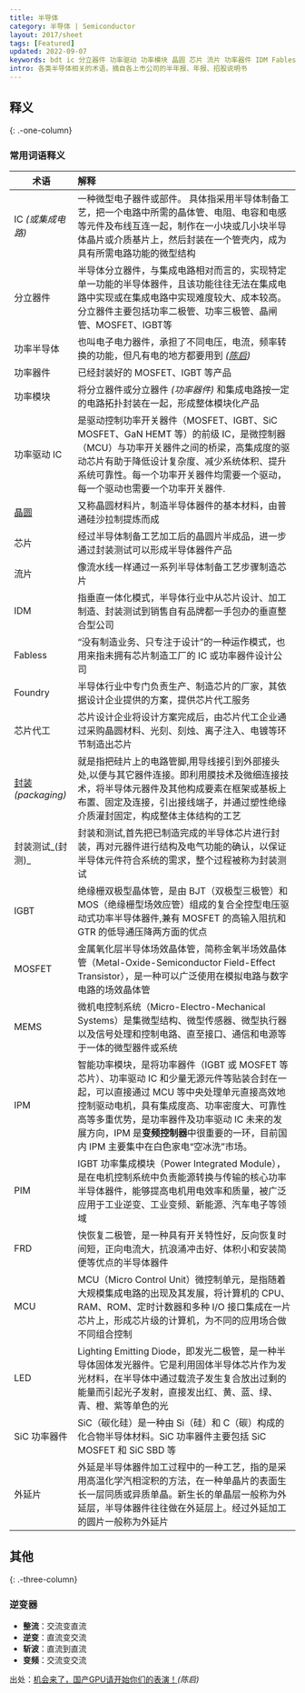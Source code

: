 ```yaml
---
title: 半导体
category: 半导体 | Semiconductor
layout: 2017/sheet
tags: [Featured]
updated: 2022-09-07
keywords: bdt ic 分立器件 功率驱动 功率模块 晶圆 芯片 流片 功率器件 IDM Fabless Foundry 芯片代工 封装 封测 IGBT MOSFET MEMS IPM PIM FRD MCU LED SiC 外延片
intro: 各类半导体相关的术语，摘自各上市公司的半年报、年报、招股说明书
---
```


## 释义
{: .-one-column}

### 常用词语释义

| 术语                      | 解释                                                                                                 |
| ------------------------ | :---------------------------------------------------------------------------------------------------- |
| IC _(或集成电路)_       | 一种微型电子器件或部件。 具体指采用半导体制备工艺，把一个电路中所需的晶体管、电阻、电容和电感等元件及布线互连一起，制作在一小块或几小块半导体晶片或介质基片上，然后封装在一个管壳内，成为具有所需电路功能的微型结构                    |
| 分立器件   | 半导体分立器件，与集成电路相对而言的，实现特定单一功能的半导体器件，且该功能往往无法在集成电路中实现或在集成电路中实现难度较大、成本较高。分立器件主要包括功率二极管、功率三极管、晶闸管、MOSFET、IGBT等          |
|功率半导体               |也叫电子电力器件，承担了不同电压，电流，频率转换的功能，但凡有电的地方都要用到 _([陈启](https://mp.weixin.qq.com/s/9WupKpZsQLyNh7l4eh61lQ))_ |
|功率器件                 | 已经封装好的 MOSFET、IGBT 等产品                                                                      |
| 功率模块                | 将分立器件或分立器件 _(功率器件)_ 和集成电路按一定的电路拓扑封装在一起，形成整体模块化产品                   |
| 功率驱动 IC             | 是驱动控制功率开关器件（MOSFET、IGBT、SiC MOSFET、GaN HEMT 等）的前级 IC，是微控制器（MCU）与功率开关器件之间的桥梁，高集成度的驱动芯片有助于降低设计复杂度、减少系统体积、提升系统可靠性。每一个功率开关器件均需要一个驱动，每一个驱动也需要一个功率开关器件.                      |
| [晶圆](wafer.md)         | 又称晶圆材料片，制造半导体器件的基本材料，由普通硅沙拉制提炼而成                                           |
| 芯片                   | 经过半导体制备工艺加工后的晶圆片半成品，进一步通过封装测试可以形成半导体器件产品                             |
|流片                    | 像流水线一样通过一系列半导体制备工艺步骤制造芯片                                                          |
| IDM                    |指垂直一体化模式，半导体行业中从芯片设计、加工制造、封装测试到销售自有品牌都一手包办的垂直整合型公司            |
|Fabless                 |“没有制造业务、只专注于设计”的一种运作模式，也用来指未拥有芯片制造工厂的 IC 或功率器件设计公司                |
|Foundry                 |半导体行业中专门负责生产、制造芯片的厂家，其依据设计企业提供的方案，提供芯片代工服务                          |
|芯片代工                 |芯片设计企业将设计方案完成后，由芯片代工企业通过采购晶圆材料、光刻、刻烛、离子注入、电镀等环节制造出芯片        |
|[封装](packaging.md)_(packaging)_       |就是指把硅片上的电路管脚,用导线接引到外部接头处,以便与其它器件连接。即利用膜技术及微细连接技术，将半导体元器件及其他构成要素在框架或基板上布置、固定及连接，引出接线端子，并通过塑性绝缘介质灌封固定，构成整体主体结构的工艺                                       |
|封装测试_(封测)_         |封装和测试,首先把已制造完成的半导体芯片进行封装，再对元器件进行结构及电气功能的确认，以保证半导体元件符合系统的需求，整个过程被称为封装测试|
|IGBT                    |绝缘栅双极型晶体管，是由 BJT（双极型三极管）和 MOS（绝缘栅型场效应管）组成的复合全控型电压驱动式功率半导体器件,兼有 MOSFET 的高输入阻抗和 GTR 的低导通压降两方面的优点|
|MOSFET                  |金属氧化层半导体场效晶体管，简称金氧半场效晶体管（Metal-Oxide-Semiconductor Field-Effect Transistor），是一种可以广泛使用在模拟电路与数字电路的场效晶体管|
|MEMS                    |微机电控制系统（Micro-Electro-Mechanical Systems）是集微型结构、微型传感器、微型执行器以及信号处理和控制电路、直至接口、通信和电源等于一体的微型器件或系统|
|IPM                     |智能功率模块，是将功率器件（IGBT 或 MOSFET 等芯片）、功率驱动 IC 和少量无源元件等贴装合封在一起，可以直接通过 MCU 等中央处理单元直接高效地控制驱动电机，具有集成度高、功率密度大、可靠性高等多重优势，是功率器件及功率驱动 IC 未来的发展方向，IPM 是**变频控制器**中很重要的一环，目前国内 IPM 主要集中在白色家电“空冰洗”市场。|
|PIM                     |IGBT 功率集成模块（Power Integrated Module），是在电机控制系统中负责能源转换与传输的核心功率半导体器件，能够提高电机用电效率和质量，被广泛应用于工业逆变、工业变频、新能源、汽车电子等领域|
|FRD                     |快恢复二极管，是一种具有开关特性好，反向恢复时间短，正向电流大，抗浪涌冲击好、体积小和安装简便等优点的半导体器件|
|MCU                     |MCU（Micro Control Unit）微控制单元，是指随着大规模集成电路的出现及其发展，将计算机的 CPU、RAM、ROM、定时计数器和多种 I/O 接口集成在一片芯片上，形成芯片级的计算机，为不同的应用场合做不同组合控制|
|LED                     |Lighting Emitting Diode，即发光二极管，是一种半导体固体发光器件。它是利用固体半导体芯片作为发光材料，在半导体中通过载流子发生复合放出过剩的能量而引起光子发射，直接发出红、黄、蓝、绿、青、橙、紫等单色的光|
|SiC 功率器件             |SiC（碳化硅）是一种由 Si（硅）和 C（碳）构成的化合物半导体材料。SiC 功率器件主要包括 SiC MOSFET 和 SiC SBD 等|
|外延片                   |外延是半导体器件加工过程中的一种工艺，指的是采用高温化学汽相淀积的方法，在一种单晶片的表面生长一层同质或异质单晶。新生长的单晶层一般称为外延层，半导体器件往往做在外延层上。经过外延加工的圆片一般称为外延片|

## 其他
{: .-three-column}

### 逆变器
- **整流**：交流变直流
- **逆变**：直流变交流
- **斩波**：直流到直流
- **变频**：交流变交流

出处：[机会来了，国产GPU请开始你们的表演！](https://mp.weixin.qq.com/s/vROYZNPTwU3Hs3UhjZ7g9Q)_(陈启)_